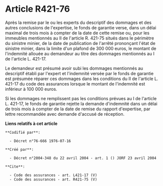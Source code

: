 # Article R421-76

Après la remise par le ou les experts du descriptif des dommages et des autres conclusions de l'expertise, le fonds de
garantie verse, dans un délai maximal de trois mois à compter de la date de cette remise ou, pour les immeubles mentionnés au
II de l'article R. 421-75 situés dans le périmètre du sinistre minier, de la date de publication de l'arrêté prononçant
l'état de sinistre minier, dans la limite d'un plafond de 300 000 euros, le montant de l'indemnité allouée au demandeur au
titre des dommages mentionnés au I de l'article L. 421-17.

Le demandeur est présumé avoir subi les dommages mentionnés au descriptif établi par l'expert et l'indemnité versée par le
fonds de garantie est présumée réparer ces dommages dans les conditions du II de l'article L. 421-17 du code des assurances
lorsque le montant de l'indemnité est inférieur à 100 000 euros. 

Si les dommages ne remplissent pas les conditions prévues au I de l'article L. 421-17, le fonds de garantie rejette la
demande d'indemnité dans un délai de trois mois à compter de la date de remise du rapport d'expertise, par lettre recommandée
avec demande d'accusé de réception.

**Liens relatifs à cet article**

	**Codifié par**:

	  - Décret n°76-666 1976-07-16

	**Créé par**:

	  - Décret n°2004-348 du 22 avril 2004 - art. 1 () JORF 23 avril 2004

	**Cite**:

	  - Code des assurances - art. L421-17 (V)
	  - Code des assurances - art. R421-75 (V)
